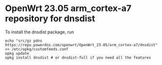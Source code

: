 OpenWrt 23.05 arm_cortex-a7 repository for dnsdist
========

To install the dnsdist package, run

```
echo "src/gz pdns https://repo.powerdns.com/openwrt/OpenWrt_23.05/arm_cortex-a7/dnsdist" >> /etc/opkg/customfeeds.conf
opkg update
opkg install dnsdist # or dnsdist-full if you need all the features
```
